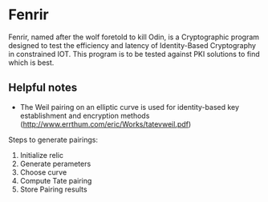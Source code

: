 # Fenrir

Fenrir, named after the wolf foretold to kill Odin, is a Cryptographic program
designed to test the efficiency and latency of Identity-Based Cryptography in 
constrained IOT. This program is to be tested against PKI solutions to find 
which is best.

## Helpful notes
- The Weil pairing on an elliptic curve is used for identity-based key establishment
and encryption methods (http://www.errthum.com/eric/Works/tatevweil.pdf)

Steps to generate pairings:
1. Initialize relic
2. Generate perameters
3. Choose curve 
4. Compute Tate pairing
5. Store Pairing results
